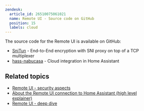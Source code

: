 ```yaml
---
zendesk:
  article_id: 26510075061021
  name: Remote UI - Source code on GitHub
  position: 15
  labels: cloud
---
```


The source code for the Remote UI is available on GitHub:

- [SniTun](https://github.com/NabuCasa/snitun) - End-to-End encryption with SNI proxy on top of a TCP multiplexer
- [hass-nabucasa](https://github.com/NabuCasa/hass-nabucasa) - Cloud integration in Home Assistant

## Related topics

- [Remote UI - security aspects](/hc/en-us/articles/26508882007581/)
- [About the Remote UI connection to Home Assistant (high level explainer)](/hc/en-us/articles/26469707849629/)
- [Remote UI - deep dive](/hc/en-us/articles/25619268678557/)